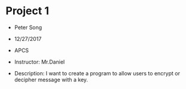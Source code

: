 # Project 1

* Peter Song
* 12/27/2017
* APCS
* Instructor: Mr.Daniel



* Description: I want to create a program to allow users to encrypt or decipher message with a key.


